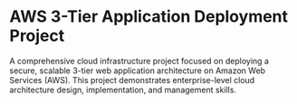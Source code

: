 # AWS 3-Tier Application Deployment Project
A comprehensive cloud infrastructure project focused on deploying a secure, scalable 3-tier web application architecture on Amazon Web Services (AWS). This project demonstrates enterprise-level cloud architecture design, implementation, and management skills.
